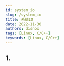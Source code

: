 ```yaml
---
id: system_io
slug: /system_io
title: 系统IO
date: 2022-11-30
authors: disnox
tags: [Linux, C/C++]
keywords: [Linux, C/C++]
---
```


## 1. 
